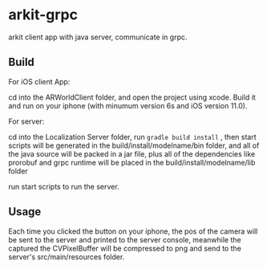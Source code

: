# arkit-grpc
arkit client app with java server, communicate in grpc.

## Build

For iOS client App:

cd into the ARWorldClient folder, and open the project using xcode. Build it and run on your iphone (with minumum version 6s and iOS version 11.0).

For server:

cd into the Localization Server folder, run `gradle build install` , then start scripts will be generated in the build/install/modelname/bin folder, and all of the java source will be packed in a jar file, plus all of the dependencies like prorobuf and grpc runtime will be placed in the build/install/modelname/lib folder

run start scripts to run the server.

## Usage

Each time you clicked the button on your iphone, the pos of the camera will be sent to the server and printed to the server console, meanwhile the captured the CVPixelBuffer will be compressed to png and send to the server's src/main/resources folder.
